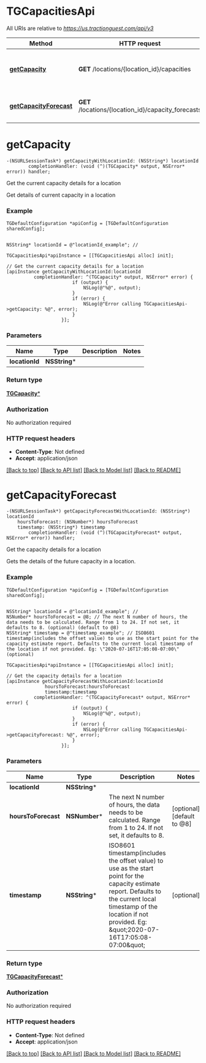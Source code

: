 # TGCapacitiesApi

All URIs are relative to *https://us.tractionguest.com/api/v3*

Method | HTTP request | Description
------------- | ------------- | -------------
[**getCapacity**](TGCapacitiesApi.md#getcapacity) | **GET** /locations/{location_id}/capacities | Get the current capacity details for a location
[**getCapacityForecast**](TGCapacitiesApi.md#getcapacityforecast) | **GET** /locations/{location_id}/capacity_forecasts | Get the capacity details for a location


# **getCapacity**
```objc
-(NSURLSessionTask*) getCapacityWithLocationId: (NSString*) locationId
        completionHandler: (void (^)(TGCapacity* output, NSError* error)) handler;
```

Get the current capacity details for a location

Get details of current capacity in a location

### Example 
```objc
TGDefaultConfiguration *apiConfig = [TGDefaultConfiguration sharedConfig];


NSString* locationId = @"locationId_example"; // 

TGCapacitiesApi*apiInstance = [[TGCapacitiesApi alloc] init];

// Get the current capacity details for a location
[apiInstance getCapacityWithLocationId:locationId
          completionHandler: ^(TGCapacity* output, NSError* error) {
                        if (output) {
                            NSLog(@"%@", output);
                        }
                        if (error) {
                            NSLog(@"Error calling TGCapacitiesApi->getCapacity: %@", error);
                        }
                    }];
```

### Parameters

Name | Type | Description  | Notes
------------- | ------------- | ------------- | -------------
 **locationId** | **NSString***|  | 

### Return type

[**TGCapacity***](TGCapacity.md)

### Authorization

No authorization required

### HTTP request headers

 - **Content-Type**: Not defined
 - **Accept**: application/json

[[Back to top]](#) [[Back to API list]](../README.md#documentation-for-api-endpoints) [[Back to Model list]](../README.md#documentation-for-models) [[Back to README]](../README.md)

# **getCapacityForecast**
```objc
-(NSURLSessionTask*) getCapacityForecastWithLocationId: (NSString*) locationId
    hoursToForecast: (NSNumber*) hoursToForecast
    timestamp: (NSString*) timestamp
        completionHandler: (void (^)(TGCapacityForecast* output, NSError* error)) handler;
```

Get the capacity details for a location

Gets the details of the future capacity in a location.

### Example 
```objc
TGDefaultConfiguration *apiConfig = [TGDefaultConfiguration sharedConfig];


NSString* locationId = @"locationId_example"; // 
NSNumber* hoursToForecast = @8; // The next N number of hours, the data needs to be calculated. Range from 1 to 24. If not set, it defaults to 8. (optional) (default to @8)
NSString* timestamp = @"timestamp_example"; // ISO8601 timestamp(includes the offset value) to use as the start point for the capacity estimate report. Defaults to the current local timestamp of the location if not provided. Eg: \"2020-07-16T17:05:08-07:00\" (optional)

TGCapacitiesApi*apiInstance = [[TGCapacitiesApi alloc] init];

// Get the capacity details for a location
[apiInstance getCapacityForecastWithLocationId:locationId
              hoursToForecast:hoursToForecast
              timestamp:timestamp
          completionHandler: ^(TGCapacityForecast* output, NSError* error) {
                        if (output) {
                            NSLog(@"%@", output);
                        }
                        if (error) {
                            NSLog(@"Error calling TGCapacitiesApi->getCapacityForecast: %@", error);
                        }
                    }];
```

### Parameters

Name | Type | Description  | Notes
------------- | ------------- | ------------- | -------------
 **locationId** | **NSString***|  | 
 **hoursToForecast** | **NSNumber***| The next N number of hours, the data needs to be calculated. Range from 1 to 24. If not set, it defaults to 8. | [optional] [default to @8]
 **timestamp** | **NSString***| ISO8601 timestamp(includes the offset value) to use as the start point for the capacity estimate report. Defaults to the current local timestamp of the location if not provided. Eg: \&quot;2020-07-16T17:05:08-07:00\&quot; | [optional] 

### Return type

[**TGCapacityForecast***](TGCapacityForecast.md)

### Authorization

No authorization required

### HTTP request headers

 - **Content-Type**: Not defined
 - **Accept**: application/json

[[Back to top]](#) [[Back to API list]](../README.md#documentation-for-api-endpoints) [[Back to Model list]](../README.md#documentation-for-models) [[Back to README]](../README.md)

